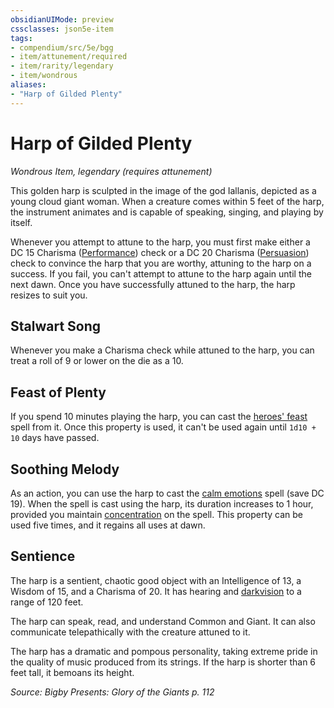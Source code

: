 ```yaml
---
obsidianUIMode: preview
cssclasses: json5e-item
tags:
- compendium/src/5e/bgg
- item/attunement/required
- item/rarity/legendary
- item/wondrous
aliases: 
- "Harp of Gilded Plenty"
---
```

# Harp of Gilded Plenty
*Wondrous Item, legendary (requires attunement)*  


This golden harp is sculpted in the image of the god Iallanis, depicted as a young cloud giant woman. When a creature comes within 5 feet of the harp, the instrument animates and is capable of speaking, singing, and playing by itself.

Whenever you attempt to attune to the harp, you must first make either a DC 15 Charisma ([Performance](5E2014官方资源/规则/skills.md#Performance)) check or a DC 20 Charisma ([Persuasion](5E2014官方资源/规则/skills.md#Persuasion)) check to convince the harp that you are worthy, attuning to the harp on a success. If you fail, you can't attempt to attune to the harp again until the next dawn. Once you have successfully attuned to the harp, the harp resizes to suit you.

## Stalwart Song

Whenever you make a Charisma check while attuned to the harp, you can treat a roll of 9 or lower on the die as a 10.

## Feast of Plenty

If you spend 10 minutes playing the harp, you can cast the [heroes' feast](5E2014官方资源/spells/heroes-feast.md) spell from it. Once this property is used, it can't be used again until `1d10 + 10` days have passed.

## Soothing Melody

As an action, you can use the harp to cast the [calm emotions](5E2014官方资源/spells/calm-emotions.md) spell (save DC 19). When the spell is cast using the harp, its duration increases to 1 hour, provided you maintain [concentration](5E2014官方资源/规则/conditions.md#concentration) on the spell. This property can be used five times, and it regains all uses at dawn.

## Sentience

The harp is a sentient, chaotic good object with an Intelligence of 13, a Wisdom of 15, and a Charisma of 20. It has hearing and [darkvision](5E2014官方资源/规则/senses.md#darkvision) to a range of 120 feet.

The harp can speak, read, and understand Common and Giant. It can also communicate telepathically with the creature attuned to it.

The harp has a dramatic and pompous personality, taking extreme pride in the quality of music produced from its strings. If the harp is shorter than 6 feet tall, it bemoans its height.

*Source: Bigby Presents: Glory of the Giants p. 112*